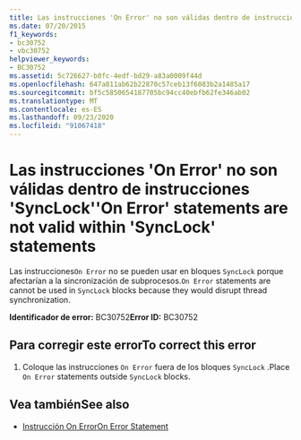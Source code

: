 ```yaml
---
title: Las instrucciones 'On Error' no son válidas dentro de instrucciones 'SyncLock'
ms.date: 07/20/2015
f1_keywords:
- bc30752
- vbc30752
helpviewer_keywords:
- BC30752
ms.assetid: 5c726627-b0fc-4edf-bd29-a83a0009f44d
ms.openlocfilehash: 647a811ab62b22870c57ceb13f6083b2a1485a17
ms.sourcegitcommit: bf5c5850654187705bc94cc40ebfb62fe346ab02
ms.translationtype: MT
ms.contentlocale: es-ES
ms.lasthandoff: 09/23/2020
ms.locfileid: "91067418"
---
```

# <a name="on-error-statements-are-not-valid-within-synclock-statements"></a><span data-ttu-id="89eeb-102">Las instrucciones 'On Error' no son válidas dentro de instrucciones 'SyncLock'</span><span class="sxs-lookup"><span data-stu-id="89eeb-102">'On Error' statements are not valid within 'SyncLock' statements</span></span>

<span data-ttu-id="89eeb-103">Las instrucciones`On Error` no se pueden usar en bloques `SyncLock` porque afectarían a la sincronización de subprocesos.</span><span class="sxs-lookup"><span data-stu-id="89eeb-103">`On Error` statements are cannot be used in `SyncLock` blocks because they would disrupt thread synchronization.</span></span>  
  
 <span data-ttu-id="89eeb-104">**Identificador de error:** BC30752</span><span class="sxs-lookup"><span data-stu-id="89eeb-104">**Error ID:** BC30752</span></span>  
  
## <a name="to-correct-this-error"></a><span data-ttu-id="89eeb-105">Para corregir este error</span><span class="sxs-lookup"><span data-stu-id="89eeb-105">To correct this error</span></span>  
  
1. <span data-ttu-id="89eeb-106">Coloque las instrucciones `On Error` fuera de los bloques `SyncLock` .</span><span class="sxs-lookup"><span data-stu-id="89eeb-106">Place `On Error` statements outside `SyncLock` blocks.</span></span>  
  
## <a name="see-also"></a><span data-ttu-id="89eeb-107">Vea también</span><span class="sxs-lookup"><span data-stu-id="89eeb-107">See also</span></span>

- [<span data-ttu-id="89eeb-108">Instrucción On Error</span><span class="sxs-lookup"><span data-stu-id="89eeb-108">On Error Statement</span></span>](../language-reference/statements/on-error-statement.md)
